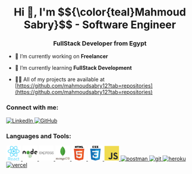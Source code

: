<h1 align="center" >Hi 👋, I'm $${\color{teal}Mahmoud Sabry}$$ - Software Engineer</h1>
<h3 align="center">FullStack Developer from Egypt</h3>

- 🔭 I’m currently working on **Freelancer**

- 🌱 I’m currently learning **FullStack Development**

- 👨‍💻 All of my projects are available at [https://github.com/mahmoudsabry12?tab=repositories](https://github.com/mahmoudsabry12?tab=repositories)

<h3 align="left">Connect with me:</h3>
<p align="left">
  <a href="https://www.linkedin.com/in/mahmoudsabry12/" target="_blank">
    <img src="https://www.vectorlogo.zone/logos/linkedin/linkedin-icon.svg" alt="LinkedIn" width="40" height="40"/>
  </a>
  <a href="https://github.com/mahmoudsabry12" target="_blank">
    <img src="https://www.vectorlogo.zone/logos/github/github-tile.svg" alt="GitHub" width="40" height="40"/>
  </a>
</p>

<h3 align="left">Languages and Tools:</h3>
<p align="left"> 
  <!-- MERN Stack -->
  <a href="https://reactjs.org/" target="_blank" rel="noreferrer">
    <img src="https://raw.githubusercontent.com/devicons/devicon/master/icons/react/react-original-wordmark.svg" alt="react" width="40" height="40"/>
  </a> 
  <a href="https://nodejs.org" target="_blank" rel="noreferrer">
    <img src="https://raw.githubusercontent.com/devicons/devicon/master/icons/nodejs/nodejs-original-wordmark.svg" alt="nodejs" width="40" height="40"/>
  </a> 
  <a href="https://expressjs.com" target="_blank" rel="noreferrer">
    <img src="https://raw.githubusercontent.com/devicons/devicon/master/icons/express/express-original-wordmark.svg" alt="express" width="40" height="40"/>
  </a> 
  <a href="https://www.mongodb.com/" target="_blank" rel="noreferrer">
    <img src="https://raw.githubusercontent.com/devicons/devicon/master/icons/mongodb/mongodb-original-wordmark.svg" alt="mongodb" width="40" height="40"/>
  </a>

  <!-- Frontend -->
  <a href="https://www.w3.org/html/" target="_blank" rel="noreferrer">
    <img src="https://raw.githubusercontent.com/devicons/devicon/master/icons/html5/html5-original-wordmark.svg" alt="html5" width="40" height="40"/>
  </a> 
  <a href="https://www.w3schools.com/css/" target="_blank" rel="noreferrer">
    <img src="https://raw.githubusercontent.com/devicons/devicon/master/icons/css3/css3-original-wordmark.svg" alt="css3" width="40" height="40"/>
  </a> 
  <a href="https://developer.mozilla.org/en-US/docs/Web/JavaScript" target="_blank" rel="noreferrer">
    <img src="https://raw.githubusercontent.com/devicons/devicon/master/icons/javascript/javascript-original.svg" alt="javascript" width="40" height="40"/>
  </a> 

  <!-- Backend Tools -->
  <a href="https://www.postman.com/" target="_blank" rel="noreferrer">
    <img src="https://www.vectorlogo.zone/logos/getpostman/getpostman-icon.svg" alt="postman" width="40" height="40"/>
  </a> 

  <!-- Version Control -->
  <a href="https://git-scm.com/" target="_blank" rel="noreferrer">
    <img src="https://www.vectorlogo.zone/logos/git-scm/git-scm-icon.svg" alt="git" width="40" height="40"/>
  </a> 

  <!-- Deployment -->
  <a href="https://heroku.com" target="_blank" rel="noreferrer">
    <img src="https://www.vectorlogo.zone/logos/heroku/heroku-icon.svg" alt="heroku" width="40" height="40"/>
  </a> 
  <a href="https://vercel.com/" target="_blank" rel="noreferrer">
    <img src="https://www.vectorlogo.zone/logos/vercel/vercel-icon.svg" alt="vercel" width="40" height="40"/>
  </a>
</p>

